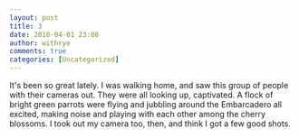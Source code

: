 ```yaml
---
layout: post
title: 3
date: 2010-04-01 23:08
author: withrye
comments: true
categories: [Uncategorized]
---
```

<span id="dropcap">I</span>t's been so great lately. I was walking home, and saw this group of people with their cameras out. They were all looking up, captivated. A flock of bright green parrots were flying and jubbling around the Embarcadero all excited, making noise and playing with each other among the cherry blossoms. I took out my camera too, then, and think I got a few good shots.
